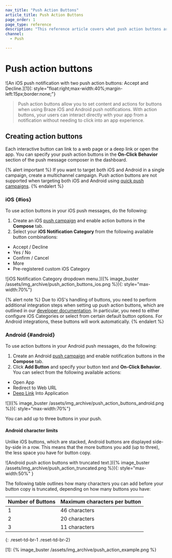 ```yaml
---
nav_title: "Push Action Buttons"
article_title: Push Action Buttons
page_order: 1
page_type: reference
description: "This reference article covers what push action buttons are and the difference across iOS and Android platforms."
channel:
  - Push

---
```


# Push action buttons

![An iOS push notification with two push action buttons: Accept and Decline.][1]{: style="float:right;max-width:40%;margin-left:15px;border:none;"}

> Push action buttons allow you to set content and actions for buttons when using Braze iOS and Android push notifications. With action buttons, your users can interact directly with your app from a notification without needing to click into an app experience.

## Creating action buttons

Each interactive button can link to a web page or a deep link or open the app. You can specify your push action buttons in the **On-Click Behavior** section of the push message composer in the dashboard.

{% alert important %}
If you want to target both iOS and Android in a single campaign, create a multichannel campaign. Push action buttons are not supported when targeting both iOS and Android using [quick push campaigns]({{site.baseurl}}/quick_push).
{% endalert %}

### iOS {#ios}

To use action buttons in your iOS push messages, do the following:

1. Create an iOS [push campaign]({{site.baseurl}}/user_guide/message_building_by_channel/push/creating_a_push_message/) and enable action buttons in the **Compose** tab.
2. Select your **iOS Notification Category** from the following available button combinations:
 - Accept / Decline
 - Yes / No
 - Confirm / Cancel
 - More
 - Pre-registered custom iOS Category

![iOS Notification Category dropdown menu.]({% image_buster /assets/img_archive/push_action_buttons_ios.png %}){: style="max-width:70%"}

{% alert note %}
Due to iOS's handling of buttons, you need to perform additional integration steps when setting up push action buttons, which are outlined in our [developer documentation]({{site.baseurl}}/developer_guide/platform_integration_guides/swift/push_notifications/customization/action_buttons/). In particular, you need to either configure iOS Categories or select from certain default button options. For Android integrations, these buttons will work automatically.
{% endalert %}

### Android {#android}

To use action buttons in your Android push messages, do the following:

1. Create an Android [push campaign]({{site.baseurl}}/user_guide/message_building_by_channel/push/creating_a_push_message/) and enable notification buttons in the **Compose** tab.
2. Click <i class="fas fa-plus-circle"></i> **Add Button** and specify your button text and **On-Click Behavior**. You can select from the following available actions:
  - Open App
  - Redirect to Web URL
  - [Deep Link]({{site.baseurl}}/user_guide/personalization_and_dynamic_content/deep_linking_to_in-app_content/) Into Application

![]({% image_buster /assets/img_archive/push_action_buttons_android.png %}){: style="max-width:70%"}

You can add up to three buttons in your push.

#### Android character limits

Unlike iOS buttons, which are stacked, Android buttons are displayed side-by-side in a row. This means that the more buttons you add (up to three), the less space you have for button copy. 

![Android push action buttons with truncated text.]({% image_buster /assets/img_archive/push_action_truncated.png %}){: style="max-width:50%" }

The following table outlines how many characters you can add before your button copy is truncated, depending on how many buttons you have:

| Number of Buttons | Maximum characters per button |
| --- | --- |
| 1 | 46 characters |
| 2 | 20 characters |
| 3 | 11 characters |
{: .reset-td-br-1 .reset-td-br-2}


[1]: {% image_buster /assets/img_archive/push_action_example.png %}
